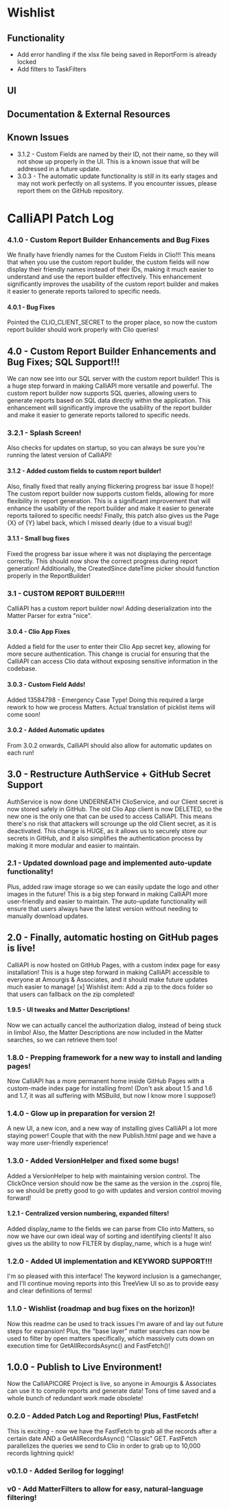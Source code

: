 
# Wishlist

## Functionality
- Add error handling if the xlsx file being saved in ReportForm is already locked
- Add filters to TaskFilters

## UI

## Documentation & External Resources

## Known Issues
- 3.1.2 - Custom Fields are named by their ID, not their name, so they will not show up properly in the UI. This is a known issue that will be addressed in a future update.
- 3.0.3 - The automatic update functionality is still in its early stages and may not work perfectly on all systems. If you encounter issues, please report them on the GitHub repository.



# CalliAPI Patch Log

### 4.1.0 - Custom Report Builder Enhancements and Bug Fixes
We finally have friendly names for the Custom Fields in Clio!!! This means that when you use the custom report builder, the custom fields will now display their friendly names instead of their IDs, making it much easier to understand and use the report builder effectively. This enhancement significantly improves the usability of the custom report builder and makes it easier to generate reports tailored to specific needs.

#### 4.0.1 - Bug Fixes
Pointed the CLIO_CLIENT_SECRET to the proper place, so now the custom report builder should work properly with Clio queries!

## 4.0 - Custom Report Builder Enhancements and Bug Fixes; SQL Support!!!
We can now see into our SQL server with the custom report builder! This is a huge step forward in making CalliAPI more versatile and powerful. The custom report builder now supports SQL queries, allowing users to generate reports based on SQL data directly within the application. This enhancement will significantly improve the usability of the report builder and make it easier to generate reports tailored to specific needs.

### 3.2.1 - Splash Screen!
Also checks for updates on startup, so you can always be sure you're running the latest version of CalliAPI!

#### 3.1.2 - Added custom fields to custom report builder!
Also, finally fixed that really anying flickering progress bar issue (I hope)! The custom report builder now supports custom fields, allowing for more flexibility in report generation. This is a significant improvement that will enhance the usability of the report builder and make it easier to generate reports tailored to specific needs!
Finally, this patch also gives us the Page {X} of {Y} label back, which I missed dearly (due to a visual bug)!

#### 3.1.1 - Small bug fixes
Fixed the progress bar issue where it was not displaying the percentage correctly. This should now show the correct progress during report generation! Additionally, the CreatedSince dateTime picker should function properly in the ReportBuilder!

### 3.1 - CUSTOM REPORT BUILDER!!!!
CalliAPI has a custom report builder now! Adding deserialization into the Matter Parser for extra "nice".

#### 3.0.4 - Clio App Fixes
Added a field for the user to enter their Clio App secret key, allowing for more secure authentication. This change is crucial for ensuring that the CalliAPI can access Clio data without exposing sensitive information in the codebase.

#### 3.0.3 - Custom Field Adds!
Added 13584798 - Emergency Case Type! Doing this required a large rework to how we process Matters. Actual translation of picklist items will come soon!

#### 3.0.2 - Added Automatic updates
From 3.0.2 onwards, CalliAPI should also allow for automatic updates on each run!

## 3.0 - Restructure AuthService + GitHub Secret Support
AuthService is now done UNDERNEATH ClioService, and our Client secret is now stored safely in GitHub. The old Clio App client is now DELETED, so the new one is the only one that can be used to access CalliAPI. This means there's no risk that attackers will scrounge up the old Client secret, as it is deactivated.
This change is HUGE, as it allows us to securely store our secrets in GitHub, and it also simplifies the authentication process by making it more modular and easier to maintain.


### 2.1 - Updated download page and implemented auto-update functionality!
Plus, added raw image storage so we can easily update the logo and other images in the future! This is a big step forward in making CalliAPI more user-friendly and easier to maintain. The auto-update functionality will ensure that users always have the latest version without needing to manually download updates.

## 2.0 - Finally, automatic hosting on GitHub pages is live!
CalliAPI is now hosted on GitHub Pages, with a custom index page for easy installation! This is a huge step forward in making CalliAPI accessible to everyone at Amourgis & Associates, and it should make future updates much easier to manage!
[x] Wishlist item: Add a zip to the docs folder so that users can fallback on the zip completed!

#### 1.9.5 - UI tweaks and Matter Descriptions!
Now we can actually cancel the authorization dialog, instead of being stuck in limbo! Also, the Matter Descriptions are now included in the Matter searches, so we can retrieve them too!

### 1.8.0 - Prepping framework for a new way to install and landing pages!
Now CalliAPI has a more permanent home inside GitHub Pages with a custom-made index page for installing from!
(Don't ask about 1.5 and 1.6 and 1.7, it was all suffering with MSBuild, but now I know more I suppose!)

### 1.4.0 - Glow up in preparation for version 2!
A new UI, a new icon, and a new way of installing gives CalliAPI a lot more staying power! Couple that with the new Publish.html page and we have a way more user-friendly experience!

### 1.3.0 - Added VersionHelper and fixed some bugs!
Added a VersionHelper to help with maintaining version control. The ClickOnce version should now be the same as the version in the .csproj file, so we should be pretty good to go with updates and version control moving forward!

#### 1.2.1 - Centralized version numbering, expanded filters!
Added display_name to the fields we can parse from Clio into Matters, so now we have our own ideal way of sorting and identifying clients! It also gives us the ability to now FILTER by display_name, which is a huge win!

### 1.2.0 - Added UI implementation and KEYWORD SUPPORT!!!
I'm so pleased with this interface! The keyword inclusion is a gamechanger, and I'll continue moving reports into this TreeView UI so as to provide easy and clear definitions of terms!

### 1.1.0 - Wishlist (roadmap and bug fixes on the horizon)!
Now this readme can be used to track issues I'm aware of and lay out future steps for expansion! Plus, the "base layer" matter searches can now be used to filter by open matters specifically, which massively cuts down on execution time for GetAllRecordsAsync()
and FastFetch()!

## 1.0.0 - Publish to Live Environment!
Now the CalliAPICORE Project is live, so anyone in Amourgis & Associates can use it to compile reports and generate data! Tons of time saved and a whole bunch of redundant work made obsolete!

### 0.2.0 - Added Patch Log and Reporting! Plus, FastFetch!
This is exciting - now we have the FastFetch to grab all the records after a certain date AND a GetAllRecordsAsync() "Classic" GET.
FastFetch parallelizes the queries we send to Clio in order to grab up to 10,000 records lightning quick!

### v0.1.0 - Added Serilog for logging!

### v0 - Add MatterFilters to allow for easy, natural-language filtering!
